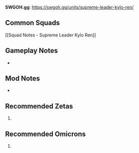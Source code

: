 **SWGOH.gg**: https://swgoh.gg/units/supreme-leader-kylo-ren/

## Common Squads

[[Squad Notes - Supreme Leader Kylo Ren]]

## Gameplay Notes

 - 

## Mod Notes

 - 

## Recommended Zetas

1. 

## Recommended Omicrons

1. 